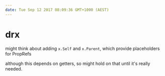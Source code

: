 ```yaml
---
date: Tue Sep 12 2017 08:09:36 GMT+1000 (AEST)
---
```


# drx

might think about adding `x.Self` and `x.Parent`, which provide placeholders for PropRefs

although this depends on getters, so might hold on that until it's really needed.

